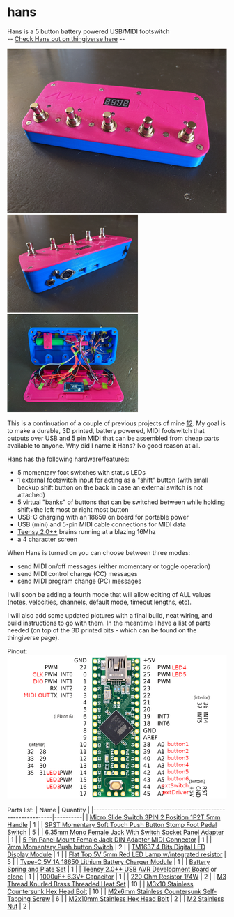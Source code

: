 # hans
Hans is a 5 button battery powered USB/MIDI footswitch<br>
-- [Check Hans out on thingiverse here](https://www.thingiverse.com/thing:4768840) --

<img src=https://raw.githubusercontent.com/hunked/hans/main/images/front.jpg width=600><br>
<img src=https://raw.githubusercontent.com/hunked/hans/main/images/back.jpg width=300><img src=https://raw.githubusercontent.com/hunked/hans/main/images/inside.jpg width=300><br>

This is a continuation of a couple of previous projects of mine [1](https://github.com/hunked/eightbuttonMIDIfootswitch)[2](https://github.com/hunked/footie). My goal is to make a durable, 3D printed, battery powered, MIDI footswitch that outputs over USB and 5 pin MIDI that can be assembled from cheap parts available to anyone. Why did I name it Hans? No good reason at all.

Hans has the following hardware/features:
- 5 momentary foot switches with status LEDs
- 1 external footswitch input for acting as a "shift" button (with small backup shift button on the back in case an external switch is not attached)
- 5 virtual "banks" of buttons that can be switched between while holding shift+the left most or right most button
- USB-C charging with an 18650 on board for portable power
- USB (mini) and 5-pin MIDI cable connections for MIDI data
- [Teensy 2.0++](https://www.pjrc.com/store/teensypp.html) brains running at a blazing 16Mhz
- a 4 character screen

When Hans is turned on you can choose between three modes: 
- send MIDI on/off messages (either momentary or toggle operation)
- send MIDI control change (CC) messages
- send MIDI program change (PC) messages

I will soon be adding a fourth mode that will allow editing of ALL values (notes, velocities, channels, default mode, timeout lengths, etc).

I will also add some updated pictures with a final build, neat wiring, and build instructions to go with them. In the meantime I have a list of parts needed (on top of the 3D printed bits - which can be found on the thingiverse page).

Pinout:<br>
<img src=https://raw.githubusercontent.com/hunked/hans/main/images/pinout.png>

Parts list:
| Name                                                          | Quantity |
|---------------------------------------------------------------|----------|
| [Micro Slide Switch 3PIN 2 Position 1P2T 5mm Handle](https://www.aliexpress.com/item/32983645797.html)            | 1        |
| [SPST Momentary Soft Touch Push Button Stomp Foot Pedal Switch](https://www.aliexpress.com/item/32918205335.html) | 5        |
| [6.35mm Mono Female Jack With Switch Socket Panel Adapter](https://www.aliexpress.com/item/32614113278.html)      | 1        |
| [5 Pin Panel Mount Female Jack DIN Adapter MIDI Connector](https://www.aliexpress.com/item/32972269819.html)      | 1        |
| [7mm Momentary Push button Switch](https://www.aliexpress.com/item/32790920961.html)                              | 2        |
| [TM1637 4 Bits Digital LED Display Module](https://www.aliexpress.com/item/32387190376.html)                      | 1        |
| [Flat Top 5V 5mm Red LED Lamp w/integrated resistor](https://www.aliexpress.com/item/32904653006.html)            | 5        |
| [Type-C 5V 1A 18650 Lithium Battery Charger Module](https://www.aliexpress.com/item/32670803042.html)             | 1        |
| [Battery Spring and Plate Set](https://www.aliexpress.com/item/32881285245.html)                                  | 1        |
| [Teensy 2.0++ USB AVR Development Board](https://www.pjrc.com/store/teensypp.html) or [clone](https://www.aliexpress.com/item/32975352827.html)          | 1        |
| [1000uF+ 6.3V+ Capacitor](https://www.aliexpress.com/item/4000092084550.html)                                       | 1        |
| [220 Ohm Resistor 1/4W](https://www.aliexpress.com/item/32952657927.html)                                         | 2        |
| [M3 Thread Knurled Brass Threaded Heat Set](https://www.aliexpress.com/item/4001185849382.html)                     | 10       |
| [M3x10 Stainless Countersunk Hex Head Bolt](https://www.aliexpress.com/item/4000020967604.html)                     | 10       |
| [M2x6mm Stainless Countersunk Self-Tapping Screw](https://www.aliexpress.com/item/4001074924245.html)               | 6        |
| [M2x10mm Stainless Hex Head Bolt](https://www.aliexpress.com/item/32810852732.html)                               | 2        |
| [M2 Stainless Nut](https://www.aliexpress.com/item/32977174437.html)                                              | 2        |

